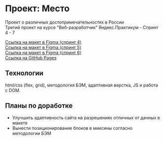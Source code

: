 # Проект: Место

Проект о различных достопримечательностях в России <br>
Третий проект на курсе "Веб-разработчик" Яндекс.Практикум - Спринт 4 - 7

[Ссылка на макет в Figma (спринт 4)](https://www.figma.com/file/2cn9N9jSkmxD84oJik7xL7/JavaScript.-Sprint-4) <br>
[Ссылка на макет в Figma (спринт 5)](https://www.figma.com/file/bjyvbKKJN2naO0ucURl2Z0/JavaScript.-Sprint-5) <br>
[Ссылка на макет в Figma (спринт 6)](https://www.figma.com/file/kRVLKwYG3d1HGLvh7JFWRT/JavaScript.-Sprint-6) <br>
[Ссылка на GitHub Pages](https://nakinos.github.io/mesto/index.html)

## Технологии
html/css (flex, grid), методология БЭМ, адаптивная верстка, JS и работа с DOM.

## Планы по доработке
- Улучшить адаптивность сайта на разрешениях отличных от данных в макете
- Вынести позиционирование блоков в миксины согласно методологии БЭМ
